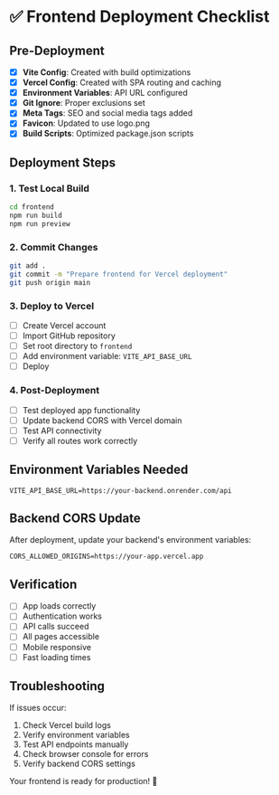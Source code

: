 # ✅ Frontend Deployment Checklist

## Pre-Deployment

- [x] **Vite Config**: Created with build optimizations
- [x] **Vercel Config**: Created with SPA routing and caching
- [x] **Environment Variables**: API URL configured
- [x] **Git Ignore**: Proper exclusions set
- [x] **Meta Tags**: SEO and social media tags added
- [x] **Favicon**: Updated to use logo.png
- [x] **Build Scripts**: Optimized package.json scripts

## Deployment Steps

### 1. Test Local Build
```bash
cd frontend
npm run build
npm run preview
```

### 2. Commit Changes
```bash
git add .
git commit -m "Prepare frontend for Vercel deployment"
git push origin main
```

### 3. Deploy to Vercel
- [ ] Create Vercel account
- [ ] Import GitHub repository
- [ ] Set root directory to `frontend`
- [ ] Add environment variable: `VITE_API_BASE_URL`
- [ ] Deploy

### 4. Post-Deployment
- [ ] Test deployed app functionality
- [ ] Update backend CORS with Vercel domain
- [ ] Test API connectivity
- [ ] Verify all routes work correctly

## Environment Variables Needed

```
VITE_API_BASE_URL=https://your-backend.onrender.com/api
```

## Backend CORS Update

After deployment, update your backend's environment variables:
```
CORS_ALLOWED_ORIGINS=https://your-app.vercel.app
```

## Verification

- [ ] App loads correctly
- [ ] Authentication works
- [ ] API calls succeed
- [ ] All pages accessible
- [ ] Mobile responsive
- [ ] Fast loading times

## Troubleshooting

If issues occur:
1. Check Vercel build logs
2. Verify environment variables
3. Test API endpoints manually
4. Check browser console for errors
5. Verify backend CORS settings

Your frontend is ready for production! 🚀
